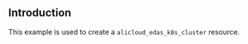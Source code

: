 ## Introduction

This example is used to create a `alicloud_edas_k8s_cluster` resource.

<!-- BEGIN_TF_DOCS -->

<!-- END_TF_DOCS -->
